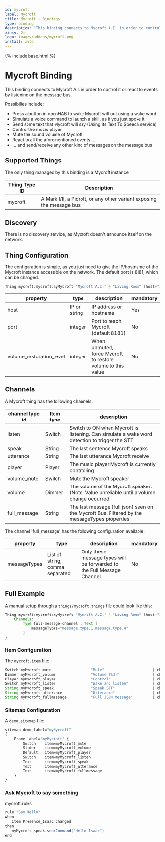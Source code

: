 ```yaml
---
id: mycroft
label: Mycroft
title: Mycroft - Bindings
type: binding
description: "This binding connects to Mycroft A.I. in order to control it or react to events by listening on the message bus."
since: 3x
logo: images/addons/mycroft.png
install: auto
---
```


<!-- Attention authors: Do not edit directly. Please add your changes to the appropriate source repository -->

{% include base.html %}

<AddonLogo />

# Mycroft Binding

This binding connects to Mycroft A.I. in order to control it or react to events by listening on the message bus.

Possibilies include:

- Press a button in openHAB to wake Mycroft without using a wake word.
- Simulate a voice command to launch a skill, as if you just spoke it
- Send some text that Mycroft will say (Using its Text To Speech service)
- Control the music player
- Mute the sound volume of Mycroft
- React to all the aforementioned events ...
- ... and send/receive any other kind of messages on the message bus

## Supported Things

The only thing managed by this binding is a Mycroft instance

|   Thing Type ID    |            Description                                                     |
|--------------------|----------------------------------------------------------------------------|
|   mycroft          |    A Mark I/II, a Picroft, or any other variant exposing the message bus   |

## Discovery

There is no discovery service, as Mycroft doesn't announce itself on the network.

## Thing Configuration

The configuration is simple, as you just need to give the IP/hostname of the Mycroft instance accessible on the network.
The default port is 8181, which can be changed.

```java
Thing mycroft:mycroft:myMycroft "Mycroft A.I." @ "Living Room" [host="192.168.X.X"]
```

|   property               |         type           |         description                                              | mandatory |
|--------------------------|------------------------|------------------------------------------------------------------|-----------|
| host                     | IP or string           | IP address or hostname                                           |   Yes     |
| port                     | integer                | Port to reach Mycroft (default 8181)                             |   No      |
| volume_restoration_level | integer                | When unmuted, force Mycroft to restore volume to this value      |   No      |

## Channels

A Mycroft thing has the following channels:

| channel type id              | Item type | description                                                                                    |
|------------------------------|-----------|------------------------------------------------------------------------------------------------|
| listen                       | Switch    | Switch to ON when Mycroft is listening. Can simulate a wake word detection to trigger the STT  |
| speak                        | String    | The last sentence Mycroft speaks                                                               |
| utterance                    | String    | The last utterance Mycroft receive                                                             |
| player                       | Player    | The music player Mycroft is currently controlling                                              |
| volume_mute                  | Switch    | Mute the Mycroft speaker                                                                       |
| volume                       | Dimmer    | The volume of the Mycroft speaker. (Note: Value unreliable until a volume change occurred)     |
| full_message                 | String    | The last message (full json) seen on the Mycroft Bus. Filtered by the messageTypes properties  |

The channel 'full_message' has the following configuration available:

| property      |  type                           | description                                                             | mandatory |
|---------------|---------------------------------|-------------------------------------------------------------------------|-----------|
| messageTypes  | List of string, comma separated | Only these message types will be forwarded to the Full Message Channel  |   No      |

## Full Example

A manual setup through a `things/mycroft.things` file could look like this:

```java
Thing mycroft:mycroft:myMycroft "Mycroft A.I." @ "Living Room" [host="192.168.X.X", port=8181] {
    Channels:
        Type full-message-channel : Text [
            messageTypes="message.type.1,message.type.4"
        ]
}
```

### Item Configuration

The `mycroft.item` file:

```java
Switch myMycroft_mute                  "Mute"                      { channel="mycroft:mycroft:myMycroft:volume_mute" }
Dimmer myMycroft_volume                "Volume [%d]"               { channel="mycroft:mycroft:myMycroft:volume" }
Player myMycroft_player                "Control"                   { channel="mycroft:mycroft:myMycroft:player" }
Switch myMycroft_listen                "Wake and listen"           { channel="mycroft:mycroft:myMycroft:listen" }
String myMycroft_speak                 "Speak STT"                 { channel="mycroft:mycroft:myMycroft:speak" }
String myMycroft_utterance             "Utterance"                 { channel="mycroft:mycroft:myMycroft:utterance" }
String myMycroft_fullmessage           "Full JSON message"         { channel="mycroft:mycroft:myMycroft:full_message" }
```

### Sitemap Configuration

A `demo.sitemap` file:

```perl
sitemap demo label="myMycroft"
{
    Frame label="myMycroft" {
        Switch    item=myMycroft_mute
        Slider    item=myMycroft_volume
        Default   item=myMycroft_player
        Switch    item=myMycroft_listen
        Text      item=myMycroft_speak
        Text      item=myMycroft_utterance
        Text      item=myMycroft_fullmessage
    }
}
```

### Ask Mycroft to say something

mycroft.rules

```java
rule "Say Hello"
when
   Item Presence_Isaac changed
then
   myMycroft_speak.sendCommand("Hello Isaac")
end
```
